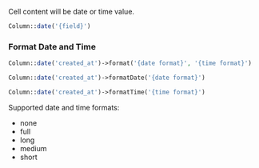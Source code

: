 Cell content will be date or time value.

```php
Column::date('{field}')
```

### Format Date and Time

```php
Column::date('created_at')->format('{date format}', '{time format}')
```

```php
Column::date('created_at')->formatDate('{date format}')
```

```php
Column::date('created_at')->formatTime('{time format}')
```

Supported date and time formats:

 - none
 - full
 - long
 - medium
 - short

